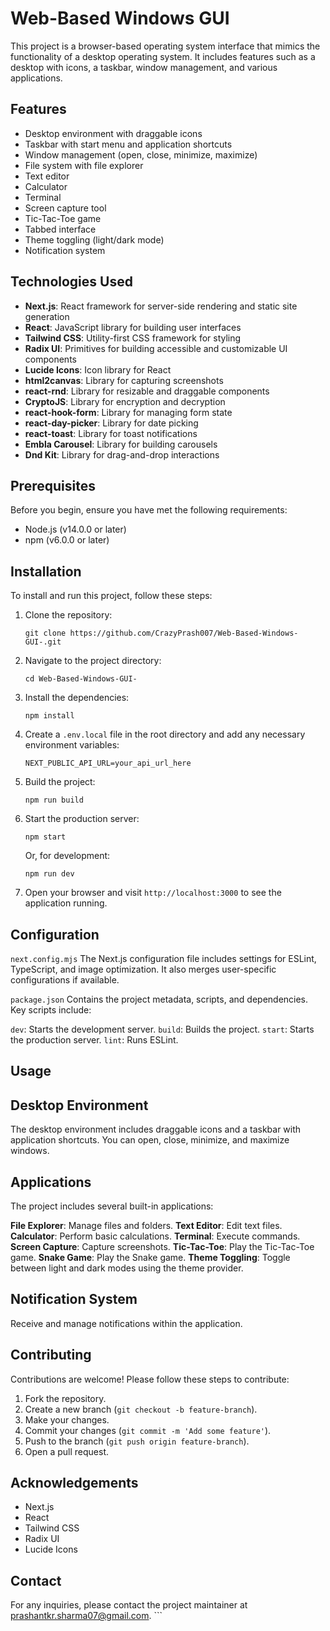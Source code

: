 # Web-Based Windows GUI

This project is a browser-based operating system interface that mimics the functionality of a desktop operating system. It includes features such as a desktop with icons, a taskbar, window management, and various applications.

## Features

- Desktop environment with draggable icons
- Taskbar with start menu and application shortcuts
- Window management (open, close, minimize, maximize)
- File system with file explorer
- Text editor
- Calculator
- Terminal
- Screen capture tool
- Tic-Tac-Toe game
- Tabbed interface
- Theme toggling (light/dark mode)
- Notification system

## Technologies Used

- **Next.js**: React framework for server-side rendering and static site generation
- **React**: JavaScript library for building user interfaces
- **Tailwind CSS**: Utility-first CSS framework for styling
- **Radix UI**: Primitives for building accessible and customizable UI components
- **Lucide Icons**: Icon library for React
- **html2canvas**: Library for capturing screenshots
- **react-rnd**: Library for resizable and draggable components
- **CryptoJS**: Library for encryption and decryption
- **react-hook-form**: Library for managing form state
- **react-day-picker**: Library for date picking
- **react-toast**: Library for toast notifications
- **Embla Carousel**: Library for building carousels
- **Dnd Kit**: Library for drag-and-drop interactions

## Prerequisites

Before you begin, ensure you have met the following requirements:

- Node.js (v14.0.0 or later)
- npm (v6.0.0 or later)

## Installation

To install and run this project, follow these steps:

1. Clone the repository:
   ```
   git clone https://github.com/CrazyPrash007/Web-Based-Windows-GUI-.git
   ```

2. Navigate to the project directory:
   ```
   cd Web-Based-Windows-GUI-
   ```

3. Install the dependencies:
   ```
   npm install
   ```

4. Create a `.env.local` file in the root directory and add any necessary environment variables:
   ```
   NEXT_PUBLIC_API_URL=your_api_url_here
   ```

5. Build the project:
   ```
   npm run build
   ```

6. Start the production server:
   ```
   npm start
   ```

   Or, for development:
   ```
   npm run dev
   ```

7. Open your browser and visit `http://localhost:3000` to see the application running.

## Configuration

`next.config.mjs`
The Next.js configuration file includes settings for ESLint, TypeScript, and image optimization. It also merges user-specific configurations if available.

`package.json`
Contains the project metadata, scripts, and dependencies. Key scripts include:

`dev`: Starts the development server.
`build`: Builds the project.
`start`: Starts the production server.
`lint`: Runs ESLint.

## Usage

## Desktop Environment

The desktop environment includes draggable icons and a taskbar with application shortcuts. You can open, close, minimize, and maximize windows.

## Applications
The project includes several built-in applications:

**File Explorer**: Manage files and folders.
**Text Editor**: Edit text files.
**Calculator**: Perform basic calculations.
**Terminal**: Execute commands.
**Screen Capture**: Capture screenshots.
**Tic-Tac-Toe**: Play the Tic-Tac-Toe game.
**Snake Game**: Play the Snake game.
**Theme Toggling**: Toggle between light and dark modes using the theme provider.

## Notification System
Receive and manage notifications within the application.

## Contributing
Contributions are welcome! Please follow these steps to contribute:

1. Fork the repository.
2. Create a new branch (`git checkout -b feature-branch`).
3. Make your changes.
4. Commit your changes (`git commit -m 'Add some feature'`).
5. Push to the branch (`git push origin feature-branch`).
6. Open a pull request.

## Acknowledgements

- Next.js
- React
- Tailwind CSS
- Radix UI
- Lucide Icons

## Contact
For any inquiries, please contact the project maintainer at prashantkr.sharma07@gmail.com. ```